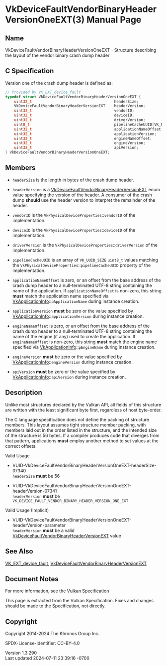 # VkDeviceFaultVendorBinaryHeaderVersionOneEXT(3) Manual Page

## Name

VkDeviceFaultVendorBinaryHeaderVersionOneEXT - Structure describing the
layout of the vendor binary crash dump header



## <a href="#_c_specification" class="anchor"></a>C Specification

Version one of the crash dump header is defined as:

``` c
// Provided by VK_EXT_device_fault
typedef struct VkDeviceFaultVendorBinaryHeaderVersionOneEXT {
    uint32_t                                     headerSize;
    VkDeviceFaultVendorBinaryHeaderVersionEXT    headerVersion;
    uint32_t                                     vendorID;
    uint32_t                                     deviceID;
    uint32_t                                     driverVersion;
    uint8_t                                      pipelineCacheUUID[VK_UUID_SIZE];
    uint32_t                                     applicationNameOffset;
    uint32_t                                     applicationVersion;
    uint32_t                                     engineNameOffset;
    uint32_t                                     engineVersion;
    uint32_t                                     apiVersion;
} VkDeviceFaultVendorBinaryHeaderVersionOneEXT;
```

## <a href="#_members" class="anchor"></a>Members

- `headerSize` is the length in bytes of the crash dump header.

- `headerVersion` is a
  [VkDeviceFaultVendorBinaryHeaderVersionEXT](https://registry.khronos.org/vulkan/specs/1.3-extensions/man/html/VkDeviceFaultVendorBinaryHeaderVersionEXT.html)
  enum value specifying the version of the header. A consumer of the
  crash dump **should** use the header version to interpret the
  remainder of the header.

- `vendorID` is the `VkPhysicalDeviceProperties`::`vendorID` of the
  implementation.

- `deviceID` is the `VkPhysicalDeviceProperties`::`deviceID` of the
  implementation.

- `driverVersion` is the `VkPhysicalDeviceProperties`::`driverVersion`
  of the implementation.

- `pipelineCacheUUID` is an array of `VK_UUID_SIZE` `uint8_t` values
  matching the `VkPhysicalDeviceProperties`::`pipelineCacheUUID`
  property of the implementation.

- `applicationNameOffset` is zero, or an offset from the base address of
  the crash dump header to a null-terminated UTF-8 string containing the
  name of the application. If `applicationNameOffset` is non-zero, this
  string **must** match the application name specified via
  [VkApplicationInfo](https://registry.khronos.org/vulkan/specs/1.3-extensions/man/html/VkApplicationInfo.html)::`pApplicationName` during
  instance creation.

- `applicationVersion` **must** be zero or the value specified by
  [VkApplicationInfo](https://registry.khronos.org/vulkan/specs/1.3-extensions/man/html/VkApplicationInfo.html)::`applicationVersion`
  during instance creation.

- `engineNameOffset` is zero, or an offset from the base address of the
  crash dump header to a null-terminated UTF-8 string containing the
  name of the engine (if any) used to create the application. If
  `engineNameOffset` is non-zero, this string **must** match the engine
  name specified via
  [VkApplicationInfo](https://registry.khronos.org/vulkan/specs/1.3-extensions/man/html/VkApplicationInfo.html)::`pEngineName` during
  instance creation.

- `engineVersion` **must** be zero or the value specified by
  [VkApplicationInfo](https://registry.khronos.org/vulkan/specs/1.3-extensions/man/html/VkApplicationInfo.html)::`engineVersion` during
  instance creation.

- `apiVersion` **must** be zero or the value specified by
  [VkApplicationInfo](https://registry.khronos.org/vulkan/specs/1.3-extensions/man/html/VkApplicationInfo.html)::`apiVersion` during
  instance creation.

## <a href="#_description" class="anchor"></a>Description

Unlike most structures declared by the Vulkan API, all fields of this
structure are written with the least significant byte first, regardless
of host byte-order.

The C language specification does not define the packing of structure
members. This layout assumes tight structure member packing, with
members laid out in the order listed in the structure, and the intended
size of the structure is 56 bytes. If a compiler produces code that
diverges from that pattern, applications **must** employ another method
to set values at the correct offsets.

Valid Usage

- <a
  href="#VUID-VkDeviceFaultVendorBinaryHeaderVersionOneEXT-headerSize-07340"
  id="VUID-VkDeviceFaultVendorBinaryHeaderVersionOneEXT-headerSize-07340"></a>
  VUID-VkDeviceFaultVendorBinaryHeaderVersionOneEXT-headerSize-07340  
  `headerSize` **must** be 56

- <a
  href="#VUID-VkDeviceFaultVendorBinaryHeaderVersionOneEXT-headerVersion-07341"
  id="VUID-VkDeviceFaultVendorBinaryHeaderVersionOneEXT-headerVersion-07341"></a>
  VUID-VkDeviceFaultVendorBinaryHeaderVersionOneEXT-headerVersion-07341  
  `headerVersion` **must** be
  `VK_DEVICE_FAULT_VENDOR_BINARY_HEADER_VERSION_ONE_EXT`

Valid Usage (Implicit)

- <a
  href="#VUID-VkDeviceFaultVendorBinaryHeaderVersionOneEXT-headerVersion-parameter"
  id="VUID-VkDeviceFaultVendorBinaryHeaderVersionOneEXT-headerVersion-parameter"></a>
  VUID-VkDeviceFaultVendorBinaryHeaderVersionOneEXT-headerVersion-parameter  
  `headerVersion` **must** be a valid
  [VkDeviceFaultVendorBinaryHeaderVersionEXT](https://registry.khronos.org/vulkan/specs/1.3-extensions/man/html/VkDeviceFaultVendorBinaryHeaderVersionEXT.html)
  value

## <a href="#_see_also" class="anchor"></a>See Also

[VK_EXT_device_fault](https://registry.khronos.org/vulkan/specs/1.3-extensions/man/html/VK_EXT_device_fault.html),
[VkDeviceFaultVendorBinaryHeaderVersionEXT](https://registry.khronos.org/vulkan/specs/1.3-extensions/man/html/VkDeviceFaultVendorBinaryHeaderVersionEXT.html)

## <a href="#_document_notes" class="anchor"></a>Document Notes

For more information, see the <a
href="https://registry.khronos.org/vulkan/specs/1.3-extensions/html/vkspec.html#VkDeviceFaultVendorBinaryHeaderVersionOneEXT"
target="_blank" rel="noopener">Vulkan Specification</a>

This page is extracted from the Vulkan Specification. Fixes and changes
should be made to the Specification, not directly.

## <a href="#_copyright" class="anchor"></a>Copyright

Copyright 2014-2024 The Khronos Group Inc.

SPDX-License-Identifier: CC-BY-4.0

Version 1.3.290  
Last updated 2024-07-11 23:39:16 -0700
